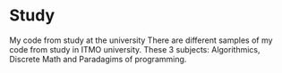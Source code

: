# Study
My code from study at the university
There are different samples of my code from study in ITMO university. 
These 3 subjects: Algorithmics, Discrete Math and Paradagims of programming.
